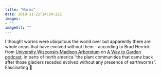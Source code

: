 ```yaml
---
title: "Worms"
date: 2018-11-22T14:24:22Z
images: 
- ""
imageAlt: ""
---
```


I thought worms were ubiquitous the world over but apparently there are whole areas that have evolved without them – according to Brad Herrick from [University Wisconsin-Madison Arboretum](https://arboretum.wisc.edu) on [A Way to Garden podcast](https://awaytogarden.com/asian-jumping-worms-what-we-know-with-uw-madisons-brad-herrick/), in parts of north america “the plant communities that came back after those glaciers receded evolved without any presence of earthworms”. Fascinating 🙂
